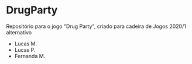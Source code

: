 # DrugParty
Repositório para o jogo "Drug Party", criado para cadeira de Jogos 2020/1 alternativo

- Lucas M.
- Lucas P.
- Fernanda M.
